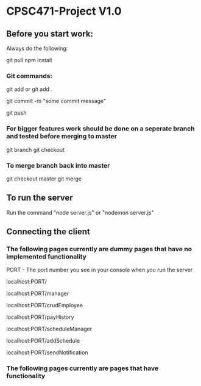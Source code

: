 # CPSC471-Project V1.0

## Before you start work:
Always do the following:

git pull
npm install

### Git commands:
git add <filename> or git add .
  
git commit -m "some commit message"

git push

### For bigger features work should be done on a seperate branch and tested before merging to master
git branch <newbranchname>
git checkout <newbranchname>

### To merge branch back into master
git checkout master
git merge <newbranchname>


## To run the server
Run the command "node server.js" or "nodemon server.js"

## Connecting the client
### The following pages currently are dummy pages that have no implemented functionality

PORT - The port number you see in your console when you run the server

localhost:PORT/ 

localhost:PORT/manager 

localhost:PORT/crudEmployee

localhost:PORT/payHistory

localhost:PORT/scheduleManager

localhost:PORT/addSchedule

localhost:PORT/sendNotification

### The following pages currently are pages that have functionality
